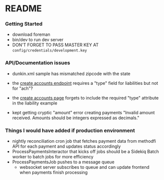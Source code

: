 # README

### Getting Started
* download foreman
* bin/dev to run dev server
* DON'T FORGET TO PASS MASTER KEY AT `config/credentials/development.key`

### API/Documentation issues

* dunkin.xml sample has mismatched zipcode with the state
* the [create accounts endpoint](https://docs.methodfi.com/api/core/accounts/create/)
requires a "type" field for liabilities but not for "ach"?

* the [create accounts page](https://docs.methodfi.com/api/core/accounts/create/) forgets
to include the required "type" attribute in the liability example

* kept getting cryptic "amount" error creating payments
"Invalid amount received. Amounts should be integers expressed as decimals."

### Things I would have added if production environment
* nightly reconciliation cron job that fetches payment data from methodfi API for each payment and updates status accordingly
* ProcessPaymentsInteractor that kicks off jobs should be a Sidekiq Batch worker to batch jobs for more efficiency
* ProcessPaymentsJob pushes to a message queue
    * websocket server subscribes to queue and can update frontend when payments finish processing

